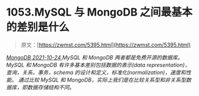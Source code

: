 <!--yml
category: 未分类
date: 0001-01-01 00:00:00
--->

# 1053.MySQL 与 MongoDB 之间最基本的差别是什么

> 原文：[https://zwmst.com/5395.html](https://zwmst.com/5395.html)

   [ *MongoDB* ](https://zwmst.com/mongodb)*[ <time datetime="2021-10-24T13:35:22+08:00"> 2021-10-24 </time> ](https://zwmst.com/5395.html)  MySQL 和 MongoDB 两者都是免费开源的数据库。MySQL 和 MongoDB 有许多基本差别包括数据的表示(data representation)，查询，关系，事务，schema 的设计和定义，标准化(normalization)，速度和性能。
通过比较 MySQL 和 MongoDB，实际上我们是在比较关系型和非关系型数据库，即数据存储结构不同。*